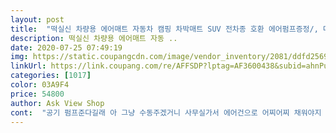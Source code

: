 ```yaml
---
layout: post 
title:  "떡실신 차량용 에어매트 자동차 캠핑 차박매트 SUV 전차종 호환 에어펌프증정/, 다크그레이" 
description: 떡실신 차량용 에어매트 자동 ..
date: 2020-07-25 07:49:19 
img: https://static.coupangcdn.com/image/vendor_inventory/2081/ddfd2569c4add5636ea90c78a20e69cbf4787202d826a27d25eb81f07120.jpg 
linkUrl: https://link.coupang.com/re/AFFSDP?lptag=AF3600438&subid=ahnPublicAsk&pageKey=1584191093&itemId=2707868165&vendorItemId=70698136296&traceid=V0-113-b6d88efa26504422 
categories: [1017] 
color: 03A9F4 
price: 54800 
author: Ask View Shop 
cont:  "공기 펌프준다길래 아 그냥 수동주겠거니 사무실가서 에어건으로 어찌어찌 채워야지 싶었는데 시가잭에 연결하는 전동 에어 컴프레서를 주더라구요<br/>꼬마전구는 생각한대로 마감이나 품질이 매우 뛰어난건아니지만 충분히 밤에 다른 전등 램프 같은게 필요없을 정도에요<br/>뭐사지 뭐사지 고민한다면 이거 사세요<br/>배송 오자마자 차로가서 바로 사용해봣네요<br/>생각보다 맘에 들어요 벨벳 느낌도 너무 좋구 사은품 까지 너무 감사함니다<br/>생각햇던것 보다 아주 마음에 드네요<br/>솔직히 다른 에어매트 제품을 사용한적이 없어서 비교는 못 하지만 타 제품 사진이나 보면 비닐? 느낌이라 여름에 끈적거림이 있을거같은데 이건 알칸트라 같은 느낌이여서 뽀송뽀송 한 기분이네요<br/>제일 놀랐던거는 제가 쿠팡 옥션 네이버쇼핑같은 온라인몰을 자주 이용하는데 태어나서 처음으로 판매자분이 개인번호로 저한테 입고 지연이라 하루 딜레이 될거같다고 죄송하다고 문자를 남기는거 보고 아주아주 놀랐습미다 그리구<br/>" 
---
```

